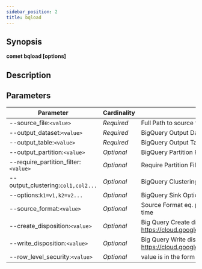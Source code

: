 ```yaml
---
sidebar_position: 2
title: bqload
---
```



## Synopsis

**comet bqload [options]**

## Description


## Parameters

Parameter|Cardinality|Description
---|---|---
--source_file:`<value>`|*Required*|Full Path to source file
--output_dataset:`<value>`|*Required*|BigQuery Output Dataset
--output_table:`<value>`|*Required*|BigQuery Output Table
--output_partition:`<value>`|*Optional*|BigQuery Partition Field
--require_partition_filter:`<value>`|*Optional*|Require Partition Filter
--output_clustering:`col1,col2...`|*Optional*|BigQuery Clustering Fields
--options:`k1=v1,k2=v2...`|*Optional*|BigQuery Sink Options
--source_format:`<value>`|*Optional*|Source Format eq. parquet. This option is ignored, Only parquet source format is supported at this time
--create_disposition:`<value>`|*Optional*|Big Query Create disposition https://cloud.google.com/bigquery/docs/reference/auditlogs/rest/Shared.Types/CreateDisposition
--write_disposition:`<value>`|*Optional*|Big Query Write disposition https://cloud.google.com/bigquery/docs/reference/auditlogs/rest/Shared.Types/WriteDisposition
--row_level_security:`<value>`|*Optional*|value is in the form name,filter,sa:sa@mail.com,user:user@mail.com,group:group@mail.com 
